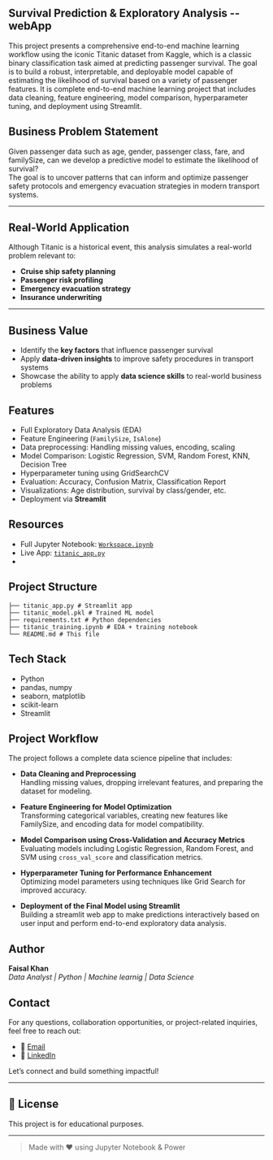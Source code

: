 ## Survival Prediction & Exploratory Analysis -- webApp

This project presents a comprehensive end-to-end machine learning workflow using the iconic Titanic dataset from Kaggle, which is a classic binary classification task aimed at predicting passenger survival. The goal is to build a robust, interpretable, and deployable model capable of estimating the likelihood of survival based on a variety of passenger features. It is complete end-to-end machine learning project that includes data cleaning, feature engineering, model comparison, hyperparameter tuning, and deployment using Streamlit.

<h2><b>Business Problem Statement</b></h2>

Given passenger data such as age, gender, passenger class, fare, and familySize, can we develop a predictive model to estimate the likelihood of survival?<br>
The goal is to uncover patterns that can inform and optimize passenger safety protocols and emergency evacuation strategies in modern transport systems.

<hr>

<h2><b>Real-World Application</b></h2>

Although Titanic is a historical event, this analysis simulates a real-world problem relevant to:

<ul>
  <li><b>Cruise ship safety planning</b></li>
  <li><b>Passenger risk profiling</b></li>
  <li><b>Emergency evacuation strategy</b></li>
  <li><b>Insurance underwriting</b></li>
</ul>

<hr>


<h2><b>Business Value</b></h2>

<ul>
  <li>Identify the <b>key factors</b> that influence passenger survival</li>
  <li>Apply <b>data-driven insights</b> to improve safety procedures in transport systems</li>
  <li>Showcase the ability to apply <b>data science skills</b> to real-world business problems</li>
</ul>

</div>


## Features

- Full Exploratory Data Analysis (EDA)
- Feature Engineering (`FamilySize`, `IsAlone`)
- Data preprocessing: Handling missing values, encoding, scaling
- Model Comparison: Logistic Regression, SVM, Random Forest, KNN, Decision Tree
- Hyperparameter tuning using GridSearchCV
- Evaluation: Accuracy, Confusion Matrix, Classification Report
- Visualizations: Age distribution, survival by class/gender, etc.
- Deployment via **Streamlit**

## Resources

- Full Jupyter Notebook: [`Workspace.ipynb`](Workspace.ipynb)
- Live App: [`titanic_app.py`](https://faisal-khann-titanic-survival-predictor-app-hywqlp.streamlit.app/)
- 

## Project Structure
    ├── titanic_app.py # Streamlit app
    ├── titanic_model.pkl # Trained ML model
    ├── requirements.txt # Python dependencies
    ├── titanic_training.ipynb # EDA + training notebook
    └── README.md # This file

## Tech Stack

- Python
- pandas, numpy
- seaborn, matplotlib
- scikit-learn
- Streamlit

## Project Workflow

The project follows a complete data science pipeline that includes:

- **Data Cleaning and Preprocessing**  
  Handling missing values, dropping irrelevant features, and preparing the dataset for modeling.

- **Feature Engineering for Model Optimization**  
  Transforming categorical variables, creating new features like FamilySize, and encoding data for model compatibility.

- **Model Comparison using Cross-Validation and Accuracy Metrics**  
  Evaluating models including Logistic Regression, Random Forest, and SVM using `cross_val_score` and classification metrics.

- **Hyperparameter Tuning for Performance Enhancement**  
  Optimizing model parameters using techniques like Grid Search for improved accuracy.

- **Deployment of the Final Model using Streamlit**  
  Building a streamlit web app to make predictions interactively based on user input and perform end-to-end exploratory data analysis.

<!--## Sample Screenshot

(Add a screenshot of your Streamlit app here if you want)

--->
## Author

**Faisal Khan**  
*Data Analyst | Python | Machine learnig | Data Science*

## Contact

For any questions, collaboration opportunities, or project-related inquiries, feel free to reach out:

- 📧 [Email](mailto:thisside.faisalkhan@example.com)  
- 💼 [LinkedIn](http://www.linkedin.com/in/faisal-khan-332b882bb)

Let’s connect and build something impactful!

---
## 📌 License

This project is for educational purposes.

---
> Made with ❤️ using Jupyter Notebook & Power 



